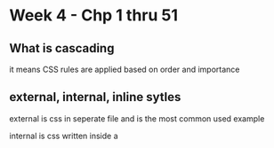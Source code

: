 # Week 4 - Chp 1 thru 51
## What is cascading
it means CSS rules are applied based on order and importance

## external, internal, inline sytles
external is css in seperate file and is the most common used
example <link rel="stylesheet" href="style.css">

internal is css written inside a <style> tag in the HTML 

inline is written directly in the element 
example <p style="color; red; ">Hello</p>

## CSS Ruleset
two types of rulesets:
Selector: in the HTML element you want to style 
Decleration: Inside curly braces {} 

Each decleration has a property such as a color and a value such as blue

Example 
p {
    color; red;
}

## Selectors
Id selector targets specific element with unique id
it uses the # symbol in css like #main-title {color: red;}
it should only be used once per page

the universal selector targets all elements
it is usefull for resetting styles

# specificity

Determines which CSS rule wins when there are multiple rules
More specific ones such as id's override general ones like classes or elements
inline styles are the most specific

## Inheritance
some properties such as font family and color are inherited from parent elements

# Chrome DevTool
Right click> inspect element.
Use styles to see what Css is applied andd what rules are overidden.

# DRY
Avoiding to repeat yourself in order to have a clean organized code
use classes to group common styles and reduce repetition
 # !important and why to avoid
 It forces a style to appyl, overriding everything else
it should be used only when necessary as it breaks the cascade. 
it breaks the natural order of styles 
other developers may not understand why a style isnt working unless they spot it
